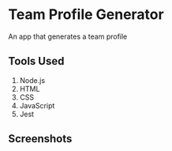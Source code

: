 # Team Profile Generator
An app that generates a team profile

## Tools Used 
1. Node.js
2. HTML
3. CSS
4. JavaScript
5. Jest

## Screenshots

